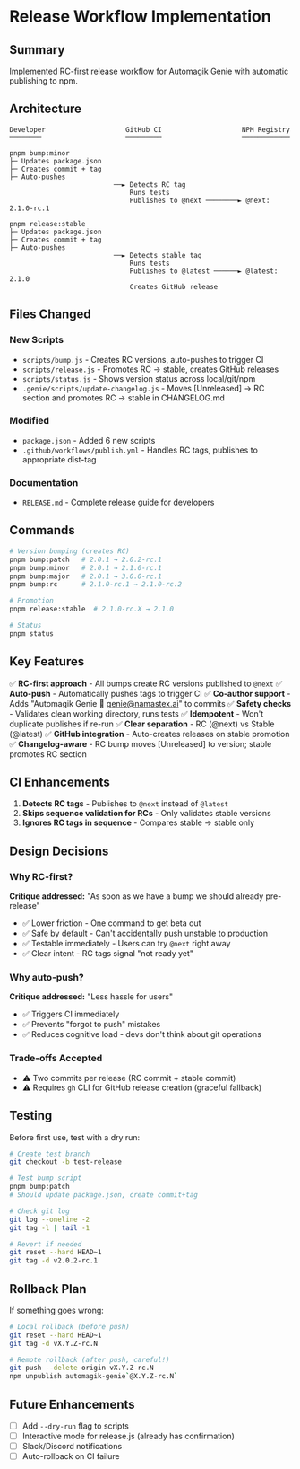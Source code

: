 # Release Workflow Implementation

## Summary

Implemented RC-first release workflow for Automagik Genie with automatic publishing to npm.

## Architecture

```
Developer                    GitHub CI                    NPM Registry
────────                     ─────────                    ────────────

pnpm bump:minor
├─ Updates package.json
├─ Creates commit + tag
├─ Auto-pushes
                          ──► Detects RC tag
                              Runs tests
                              Publishes to @next ────────► @next: 2.1.0-rc.1

pnpm release:stable
├─ Updates package.json
├─ Creates commit + tag
├─ Auto-pushes
                          ──► Detects stable tag
                              Runs tests
                              Publishes to @latest ──────► @latest: 2.1.0
                              Creates GitHub release
```

## Files Changed

### New Scripts
- `scripts/bump.js` - Creates RC versions, auto-pushes to trigger CI
- `scripts/release.js` - Promotes RC → stable, creates GitHub releases
- `scripts/status.js` - Shows version status across local/git/npm
- `.genie/scripts/update-changelog.js` - Moves [Unreleased] → RC section and promotes RC → stable in CHANGELOG.md

### Modified
- `package.json` - Added 6 new scripts
- `.github/workflows/publish.yml` - Handles RC tags, publishes to appropriate dist-tag

### Documentation
- `RELEASE.md` - Complete release guide for developers

## Commands

```bash
# Version bumping (creates RC)
pnpm bump:patch   # 2.0.1 → 2.0.2-rc.1
pnpm bump:minor   # 2.0.1 → 2.1.0-rc.1
pnpm bump:major   # 2.0.1 → 3.0.0-rc.1
pnpm bump:rc      # 2.1.0-rc.1 → 2.1.0-rc.2

# Promotion
pnpm release:stable  # 2.1.0-rc.X → 2.1.0

# Status
pnpm status
```

## Key Features

✅ **RC-first approach** - All bumps create RC versions published to `@next`
✅ **Auto-push** - Automatically pushes tags to trigger CI
✅ **Co-author support** - Adds "Automagik Genie 🧞 <genie@namastex.ai>" to commits
✅ **Safety checks** - Validates clean working directory, runs tests
✅ **Idempotent** - Won't duplicate publishes if re-run
✅ **Clear separation** - RC (@next) vs Stable (@latest)
✅ **GitHub integration** - Auto-creates releases on stable promotion
✅ **Changelog-aware** - RC bump moves [Unreleased] to version; stable promotes RC section

## CI Enhancements

1. **Detects RC tags** - Publishes to `@next` instead of `@latest`
2. **Skips sequence validation for RCs** - Only validates stable versions
3. **Ignores RC tags in sequence** - Compares stable → stable only

## Design Decisions

### Why RC-first?
**Critique addressed:** "As soon as we have a bump we should already pre-release"
- ✅ Lower friction - One command to get beta out
- ✅ Safe by default - Can't accidentally push unstable to production
- ✅ Testable immediately - Users can try `@next` right away
- ✅ Clear intent - RC tags signal "not ready yet"

### Why auto-push?
**Critique addressed:** "Less hassle for users"
- ✅ Triggers CI immediately
- ✅ Prevents "forgot to push" mistakes
- ✅ Reduces cognitive load - devs don't think about git operations

### Trade-offs Accepted
- ⚠️ Two commits per release (RC commit + stable commit)
- ⚠️ Requires `gh` CLI for GitHub release creation (graceful fallback)

## Testing

Before first use, test with a dry run:

```bash
# Create test branch
git checkout -b test-release

# Test bump script
pnpm bump:patch
# Should update package.json, create commit+tag

# Check git log
git log --oneline -2
git tag -l | tail -1

# Revert if needed
git reset --hard HEAD~1
git tag -d v2.0.2-rc.1
```

## Rollback Plan

If something goes wrong:

```bash
# Local rollback (before push)
git reset --hard HEAD~1
git tag -d vX.Y.Z-rc.N

# Remote rollback (after push, careful!)
git push --delete origin vX.Y.Z-rc.N
npm unpublish automagik-genie`@X.Y.Z-rc.N`
```

## Future Enhancements

- [ ] Add `--dry-run` flag to scripts
- [ ] Interactive mode for release.js (already has confirmation)
- [ ] Slack/Discord notifications
- [ ] Auto-rollback on CI failure
